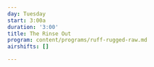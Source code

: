 ```yaml
---
day: Tuesday
start: 3:00a
duration: '3:00'
title: The Rinse Out
program: content/programs/ruff-rugged-raw.md
airshifts: []

---
```

